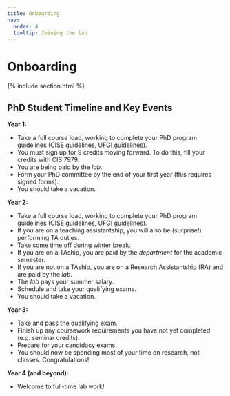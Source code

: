 ```yaml
---
title: Onboarding
nav:
  order: 4
  tooltip: Joining the lab
---
```


# <i class="fas fa-microscope"></i>Onboarding

{% include section.html %}

## PhD Student Timeline and Key Events

**Year 1:**
- Take a full course load, working to complete your PhD program guidelines ([CISE guidelines](https://www.cise.ufl.edu/academics/graduate/phd/), [UFGI guidelines](http://ufgi.ufl.edu/grad-program/graduate-policies/)).
- You must sign up for 9 credits moving forward. To do this, fill your credits with CIS 7979.
- You are being paid by the _lab_.
- Form your PhD committee by the end of your first year (this requires signed forms).
- You should take a vacation.

**Year 2:**
- Take a full course load, working to complete your PhD program guidelines ([CISE guidelines](https://www.cise.ufl.edu/academics/graduate/phd/), [UFGI guidelines](http://ufgi.ufl.edu/grad-program/graduate-policies/)).
- If you are on a teaching assistantship, you will also be (surprise!) performing TA duties.
- Take some time off during winter break.
- If you are on a TAship, you are paid by the _department_ for the academic semester. 
- If you are not on a TAship, you are on a Research Assistantship (RA) and are paid by the _lab_.
- The _lab_ pays your summer salary.
- Schedule and take your qualifying exams.
- You should take a vacation.

**Year 3:**
- Take and pass the qualifying exam.
- Finish up any coursework requirements you have not yet completed (e.g. seminar credits).
- Prepare for your candidacy exams.
- You should now be spending most of your time on research, not classes. Congratulations!

**Year 4 (and beyond):**
- Welcome to full-time lab work!



